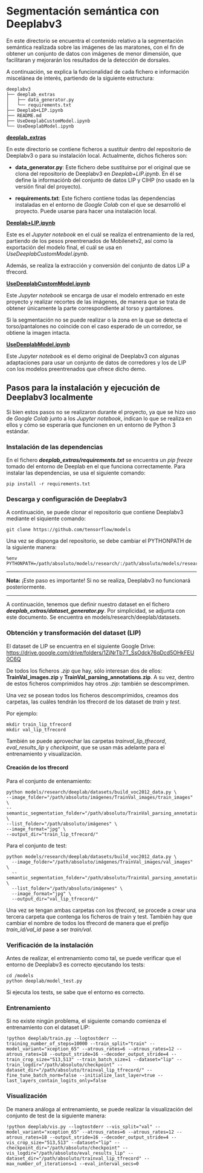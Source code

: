 # Segmentación semántica con Deeplabv3

En este directorio se encuentra el contenido relativo a la segmentación semántica realizada sobre las imágenes de las maratones, con el fin de obtener un conjunto de datos con imágenes de menor dimensión, que facilitaran y mejorarán los resultados de la detección de dorsales.

A continuación, se explica la funcionalidad de cada fichero e información miscelánea de interés, partiendo de la siguiente estructura:

    deeplabv3
    ├── deeplab_extras
    │   ├── data_generator.py
    │   └── requirements.txt
    ├── Deeplab+LIP.ipynb
    ├── README.md
    ├── UseDeeplabCustomModel.ipynb
    └── UseDeeplabModel.ipynb

<ins>**deeplab_extras**</ins>

En este directorio se contiene ficheros a sustituir dentro del repositorio de Deeplabv3 o para su instalación local. Actualmente, dichos ficheros son:

* **data_generator.py**: Este fichero debe sustituirse por el original que se clona del repositorio de Deeplabv3 en *Deeplab+LIP.ipynb*. En él se define la informaciónb del conjunto de datos LIP y CIHP (no usado en la versión final del proyecto).

* **requirements.txt**: Este fichero contiene todas las dependencias instaladas en el entorno de *Google Colab* con el que se desarrolló el proyecto. Puede usarse para hacer una instalación local.

<ins>**Deeplab+LIP.ipynb**</ins>

Este es el *Jupyter notebook* en el cuál se realiza el entrenamiento de la red, partiendo de los pesos preentrenados de Mobilenetv2, así como la exportación del modelo final, el cuál se usa en *UseDeeplabCustomModel.ipynb*.

Además, se realiza la extracción y conversión del conjunto de datos LIP a tfrecord.

<ins>**UseDeeplabCustomModel.ipynb**</ins>

Este *Jupyter notebook* se encarga de usar el modelo entrenado en este proyecto y realizar recortes de las imágenes, de manera que se trata de obtener únicamente la parte correspondiente al torso y pantalones.

Si la segmentación no se puede realizar o la zona en la que se detecta el torso/pantalones no coincide con el caso esperado de un corredor, se obtiene la imagen intacta.

<ins>**UseDeeplabModel.ipynb**</ins>

Este *Jupyter notebook* es el demo original de Deeplabv3 con algunas adaptaciones para usar un conjunto de datos de corredores y los de LIP con los modelos preentrenados que ofrece dicho demo.

## Pasos para la instalación y ejecución de Deeplabv3 localmente

Si bien estos pasos no se realizaron durante el proyecto, ya que se hizo uso de *Google Colab* junto a los *Jupyter notebook*, indican lo que se realiza en ellos y cómo se esperaría que funcionen en un entorno de Python 3 estándar.

### Instalación de las dependencias

En el fichero ***deeplab_extras/requirements.txt*** se encuentra un *pip freeze* tomado del entorno de Deeplab en el que funciona correctamente. Para instalar las dependencias, se usa el siguiente comando:

    pip install -r requirements.txt

### Descarga y configuración de Deeplabv3

A continuación, se puede clonar el repositorio que contiene Deeplabv3 mediante el siquiente comando:

    git clone https://github.com/tensorflow/models

Una vez se disponga del repositorio, se debe cambiar el PYTHONPATH de la siguiente manera:

    %env PYTHONPATH=/path/absoluto/models/research/:/path/absoluto/models/research/deeplab:/path/absoluto/models/research/slim:/env/python

---
**Nota:** ¡Este paso es importante! Si no se realiza, Deeplabv3 no funcionará posteriormente.

---

A continuación, tenemos que definir nuestro dataset en el fichero ***deeplab_extras/dataset_generator.py***. Por simplicidad, se adjunta con este documento. Se encuentra en models/research/deeplab/datasets.

### Obtención y transformación del dataset (LIP)

El dataset de LIP se encuentra en el siguiente Google Drive: https://drive.google.com/drive/folders/1ZjNrTb7T_SsOdck76qDcd5OHkFEU0C6Q

De todos los ficheros *.zip* que hay, sólo interesan dos de ellos: **TrainVal_images.zip** y **TrainVal_parsing_annotations.zip**. A su vez, dentro de estos ficheros comprimidos hay otros *.zip*: también se descomprimen.

Una vez se posean todos los ficheros descomprimidos, creamos dos carpetas, las cuáles tendrán los tfrecord de los dataset de *train* y *test*.

Por ejemplo:

    mkdir train_lip_tfrecord
    mkdir val_lip_tfrecord

También se puede aprovechar las carpetas *trainval_lip_tfrecord*, *eval_results_lip* y *checkpoint*, que se usan más adelante para el entrenamiento y visualización.

#### Creación de los tfrecord

Para el conjunto de entenamiento:

    python models/research/deeplab/datasets/build_voc2012_data.py \
    --image_folder="/path/absoluto/imágenes/TrainVal_images/train_images" \
    --semantic_segmentation_folder="/path/absoluto/TrainVal_parsing_annotations/train_segmentations" \
    --list_folder="/path/absoluto/imágenes" \
    --image_format="jpg" \
    --output_dir="train_lip_tfrecord/"

Para el conjunto de test:

    python models/research/deeplab/datasets/build_voc2012_data.py \
      --image_folder="/path/absoluto/imágenes/TrainVal_images/val_images" \
      --semantic_segmentation_folder="/path/absoluto/TrainVal_parsing_annotations/val_segmentations" \
      --list_folder="/path/absoluto/imágenes" \
      --image_format="jpg" \
      --output_dir="val_lip_tfrecord/"

Una vez se tengan ambas carpetas con los *tfrecord*, se procede a crear una tercera carpeta que contenga los ficheros de train y test. También hay que cambiar el nombre de todos los tfrecord de manera que el prefijo *train_id/val_id* pase a ser *train/val*.


### Verificación de la instalación

Antes de realizar, el entrenamiento como tal, se puede verificar que el entorno de Deeplabv3 es correcto ejecutando los tests:

    cd /models
    python deeplab/model_test.py

Si ejecuta los tests, se sabe que el entorno es correcto.

### Entrenamiento

Si no existe ningún problema, el siguiente comando comienza el entrenamiento con el dataset LIP:

    !python deeplab/train.py --logtostderr --training_number_of_steps=10000 --train_split="train" --model_variant="xception_65" --atrous_rates=6 --atrous_rates=12 --atrous_rates=18 --output_stride=16 --decoder_output_stride=4 --train_crop_size="513,513" --train_batch_size=1 --dataset="lip" --train_logdir="/path/absoluto/checkpoint" --dataset_dir="/path/absoluto/trainval_lip_tfrecord/" --fine_tune_batch_norm=false --initialize_last_layer=true --last_layers_contain_logits_only=false

### Visualización

De manera análoga al entrenamiento, se puede realizar la visualización del conjunto de test de la siguiente manera:

    !python deeplab/vis.py --logtostderr --vis_split="val" --model_variant="xception_65" --atrous_rates=6 --atrous_rates=12 --atrous_rates=18 --output_stride=16 --decoder_output_stride=4 --vis_crop_size="513,513" --dataset="lip" --checkpoint_dir="/path/absoluto/checkpoint" --vis_logdir="/path/absoluto/eval_results_lip" --dataset_dir="/path/absoluto/trainval_lip_tfrecord" --max_number_of_iterations=1 --eval_interval_secs=0
